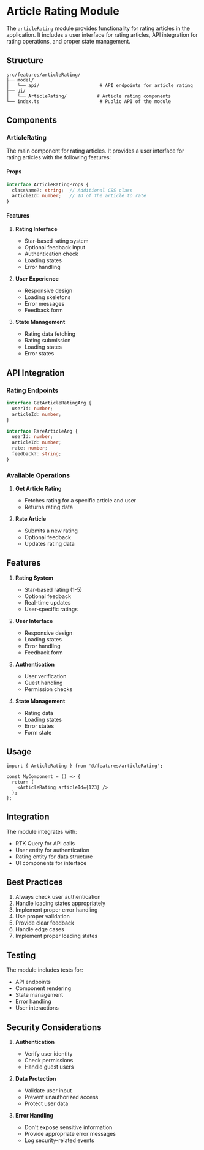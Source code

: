 # Article Rating Module

The `articleRating` module provides functionality for rating articles in the application. It includes a user interface for rating articles, API integration for rating operations, and proper state management.

## Structure

```
src/features/articleRating/
├── model/
│   └── api/                      # API endpoints for article rating
├── ui/
│   └── ArticleRating/           # Article rating components
└── index.ts                      # Public API of the module
```

## Components

### ArticleRating

The main component for rating articles. It provides a user interface for rating articles with the following features:

#### Props

```typescript
interface ArticleRatingProps {
  className?: string;  // Additional CSS class
  articleId: number;   // ID of the article to rate
}
```

#### Features

1. **Rating Interface**
   - Star-based rating system
   - Optional feedback input
   - Authentication check
   - Loading states
   - Error handling

2. **User Experience**
   - Responsive design
   - Loading skeletons
   - Error messages
   - Feedback form

3. **State Management**
   - Rating data fetching
   - Rating submission
   - Loading states
   - Error states

## API Integration

### Rating Endpoints

```typescript
interface GetArticleRatingArg {
  userId: number;
  articleId: number;
}

interface RareArticleArg {
  userId: number;
  articleId: number;
  rate: number;
  feedback?: string;
}
```

### Available Operations

1. **Get Article Rating**
   - Fetches rating for a specific article and user
   - Returns rating data

2. **Rate Article**
   - Submits a new rating
   - Optional feedback
   - Updates rating data

## Features

1. **Rating System**
   - Star-based rating (1-5)
   - Optional feedback
   - Real-time updates
   - User-specific ratings

2. **User Interface**
   - Responsive design
   - Loading states
   - Error handling
   - Feedback form

3. **Authentication**
   - User verification
   - Guest handling
   - Permission checks

4. **State Management**
   - Rating data
   - Loading states
   - Error states
   - Form state

## Usage

```tsx
import { ArticleRating } from '@/features/articleRating';

const MyComponent = () => {
  return (
    <ArticleRating articleId={123} />
  );
};
```

## Integration

The module integrates with:
- RTK Query for API calls
- User entity for authentication
- Rating entity for data structure
- UI components for interface

## Best Practices

1. Always check user authentication
2. Handle loading states appropriately
3. Implement proper error handling
4. Use proper validation
5. Provide clear feedback
6. Handle edge cases
7. Implement proper loading states

## Testing

The module includes tests for:
- API endpoints
- Component rendering
- State management
- Error handling
- User interactions

## Security Considerations

1. **Authentication**
   - Verify user identity
   - Check permissions
   - Handle guest users

2. **Data Protection**
   - Validate user input
   - Prevent unauthorized access
   - Protect user data

3. **Error Handling**
   - Don't expose sensitive information
   - Provide appropriate error messages
   - Log security-related events
